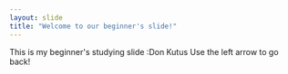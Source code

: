 ```yaml
---
layout: slide
title: "Welcome to our beginner's slide!"
---
```

This is  my beginner's studying slide :Don Kutus
Use the left arrow to go back!
